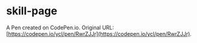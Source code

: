 # skill-page

A Pen created on CodePen.io. Original URL: [https://codepen.io/ycl/pen/RwrZJJr](https://codepen.io/ycl/pen/RwrZJJr).


